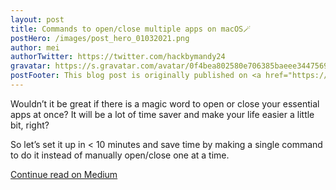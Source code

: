 ```yaml
---
layout: post
title: Commands to open/close multiple apps on macOS🪄
postHero: /images/post_hero_01032021.png
author: mei
authorTwitter: https://twitter.com/hackbymandy24
gravatar: https://s.gravatar.com/avatar/0f4bea802580e706385baeee34475690?size=200
postFooter: This blog post is originally published on <a href="https://meiokubo.medium.com/command-to-open-close-multiple-apps-on-macos-548f118e658d">Medium</a>
---
```


Wouldn’t it be great if there is a magic word to open or close your essential apps at once?
It will be a lot of time saver and make your life easier a little bit, right?

So let’s set it up in < 10 minutes and save time by making a single command to do it instead of manually open/close one at a time.

[Continue read on Medium](https://meiokubo.medium.com/command-to-open-close-multiple-apps-on-macos-548f118e658d)
